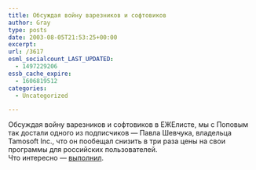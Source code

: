 ```yaml
---
title: Обсуждая войну варезников и софтовиков
author: Gray
type: posts
date: 2003-08-05T21:53:25+00:00
excerpt:
url: /3617
esml_socialcount_LAST_UPDATED:
  - 1497229206
essb_cache_expire:
  - 1606819512
categories:
  - Uncategorized

---
```








Обсуждая войну варезников и софтовиков в ЕЖЕлисте, мы с Поповым так достали одного из подписчиков &#8212; Павла Шевчука, владельца Tamosoft Inc., что он пообещал снизить в три раза цены на свои программы для российских пользователей.  
Что интересно &#8212; <a href="http://www.softkey.ru/catalog/program_news_detail.php?ID=681&#038;PROG_ID=1892" target="_blank">выполнил</a>.